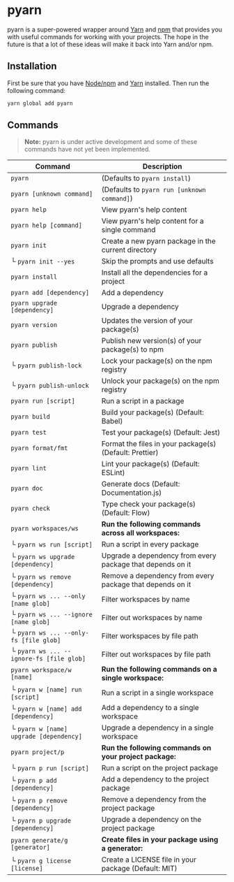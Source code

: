 # pyarn

pyarn is a super-powered wrapper around [Yarn](https://yarnpkg.com/) and
[npm](https://www.npmjs.com/) that provides you with useful commands for
working with your projects. The hope in the future is that a lot of these ideas
will make it back into Yarn and/or npm.

## Installation

First be sure that you have [Node/npm](https://nodejs.org/) and [Yarn](https://yarnpkg.com/docs/install/) installed. Then run the following command:

```sh
yarn global add pyarn
```

## Commands

> **Note:** pyarn is under active development and some of these commands have
> not yet been implemented.

| Command                                  | Description                                                |
| ---------------------------------------- | ---------------------------------------------------------- |
| `pyarn`                                  | (Defaults to `pyarn install`)                              |
| `pyarn [unknown command]`                | (Defaults to `pyarn run [unknown command]`)                |
| `pyarn help`                             | View pyarn's help content                                  |
| `pyarn help [command]`                   | View pyarn's help content for a single command             |
| `pyarn init`                             | Create a new pyarn package in the current directory        |
| └ `pyarn init --yes`                     | Skip the prompts and use defaults                          |
| `pyarn install`                          | Install all the dependencies for a project                 |
| `pyarn add [dependency]`                 | Add a dependency                                           |
| `pyarn upgrade [dependency]`             | Upgrade a dependency                                       |
| `pyarn version`                          | Updates the version of your package(s)                     |
| `pyarn publish`                          | Publish new version(s) of your package(s) to npm           |
| └ `pyarn publish-lock`                   | Lock your package(s) on the npm registry                   |
| └ `pyarn publish-unlock`                 | Unlock your package(s) on the npm registry                 |
| `pyarn run [script]`                     | Run a script in a package                                  |
| `pyarn build`                            | Build your package(s) (Default: Babel)                     |
| `pyarn test`                             | Test your package(s) (Default: Jest)                       |
| `pyarn format/fmt`                       | Format the files in your package(s) (Default: Prettier)    |
| `pyarn lint`                             | Lint your package(s) (Default: ESLint)                     |
| `pyarn doc`                              | Generate docs (Default: Documentation.js)                  |
| `pyarn check`                            | Type check your package(s) (Default: Flow)                 |
| `pyarn workspaces/ws`                    | **Run the following commands across all workspaces:**      |
| └ `pyarn ws run [script]`                | Run a script in every package                              |
| └ `pyarn ws upgrade [dependency]`        | Upgrade a dependency from every package that depends on it |
| └ `pyarn ws remove [dependency]`         | Remove a dependency from every package that depends on it  |
| └ `pyarn ws ... --only [name glob]`      | Filter workspaces by name                                  |
| └ `pyarn ws ... --ignore [name glob]`    | Filter out workspaces by name                              |
| └ `pyarn ws ... --only-fs [file glob]`   | Filter workspaces by file path                             |
| └ `pyarn ws ... --ignore-fs [file glob]` | Filter out workspaces by file path                         |
| `pyarn workspace/w [name]`               | **Run the following commands on a single workspace:**      |
| └ `pyarn w [name] run [script]`          | Run a script in a single workspace                         |
| └ `pyarn w [name] add [dependency]`      | Add a dependency to a single workspace                     |
| └ `pyarn w [name] upgrade [dependency]`  | Upgrade a dependency in a single workspace                 |
| `pyarn project/p`                        | **Run the following commands on your project package:**    |
| └ `pyarn p run [script]`                 | Run a script on the project package                        |
| └ `pyarn p add [dependency]`             | Add a dependency to the project package                    |
| └ `pyarn p remove [dependency]`          | Remove a dependency from the project package               |
| └ `pyarn p upgrade [dependency]`         | Upgrade a dependency on the project package                |
| `pyarn generate/g [generator]`           | **Create files in your package using a generator:**        |
| └ `pyarn g license [license]`            | Create a LICENSE file in your package (Default: MIT)       |
